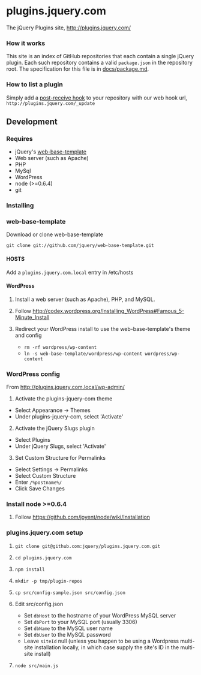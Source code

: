 # plugins.jquery.com

The jQuery Plugins site, http://plugins.jquery.com/

### How it works

This site is an index of GitHub repositories that each contain a single
jQuery plugin. Each such repository contains a valid `package.json` in
the repository root. The specification for this file is in
[docs/package.md](/jquery/plugins.jquery.com/blob/master/docs/package.md).

### How to list a plugin

Simply add a [post-receive hook](http://help.github.com/post-receive-hooks/) to your repository with our web hook url,
`http://plugins.jquery.com/_update`

## Development

### Requires

* jQuery's [web-base-template](https://github.com/jquery/web-base-template)
* Web server (such as Apache)
* PHP
* MySql
* WordPress
* node (>=0.6.4)
* git

### Installing

### web-base-template

Download or clone web-base-template

`git clone git://github.com/jquery/web-base-template.git`

#### HOSTS

Add a `plugins.jquery.com.local` entry in /etc/hosts

#### WordPress

1. Install a web server (such as Apache), PHP, and MySQL.  

2. Follow http://codex.wordpress.org/Installing_WordPress#Famous_5-Minute_Install

3. Redirect your WordPress install to use the web-base-template's theme and config
    * `rm -rf wordpress/wp-content`
    * `ln -s web-base-template/wordpress/wp-content wordpress/wp-content`

### WordPress config

From http://plugins.jquery.com.local/wp-admin/

1. Activate the plugins-jquery-com theme

 * Select Appearance -> Themes
 * Under plugins-jquery-com, select 'Activate'

2. Activate the jQuery Slugs plugin

 * Select Plugins
 * Under jQuery Slugs, select 'Activate'

3. Set Custom Structure for Permalinks

 * Select Settings -> Permalinks
 * Select Custom Structure
 * Enter `/%postname%/`
 * Click Save Changes

### Install node >=0.6.4

1. Follow https://github.com/joyent/node/wiki/Installation

### plugins.jquery.com setup

1. `git clone git@github.com:jquery/plugins.jquery.com.git`

2. `cd plugins.jquery.com`

3. `npm install`

4. `mkdir -p tmp/plugin-repos`

5. `cp src/config-sample.json src/config.json`

6. Edit src/config.json
    * Set `dbHost` to the hostname of your WordPress MySQL server
    * Set `dbPort` to your MySQL port (usually 3306)
    * Set `dbName` to the MySQL user name
    * Set `dbUser` to the MySQL password
    * Leave `siteId` null (unless you happen to be using a Wordpress multi-site installation locally, in which case supply the site's ID in the multi-site install)

7. `node src/main.js` 
